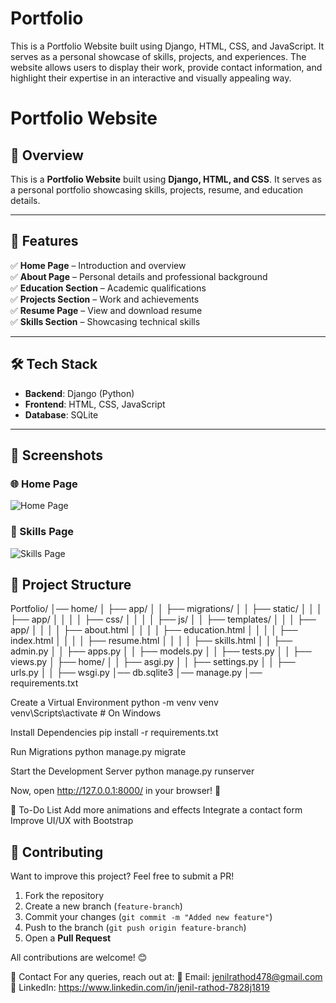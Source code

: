 # Portfolio
This is a Portfolio Website built using Django, HTML, CSS, and JavaScript. It serves as a personal showcase of skills, projects, and experiences. The website allows users to display their work, provide contact information, and highlight their expertise in an interactive and visually appealing way.

# Portfolio Website  

## 📌 Overview  
This is a **Portfolio Website** built using **Django, HTML, and CSS**. It serves as a personal portfolio showcasing skills, projects, resume, and education details.  

---

## 🚀 Features  
✅ **Home Page** – Introduction and overview  
✅ **About Page** – Personal details and professional background  
✅ **Education Section** – Academic qualifications  
✅ **Projects Section** – Work and achievements  
✅ **Resume Page** – View and download resume  
✅ **Skills Section** – Showcasing technical skills  

---

## 🛠️ Tech Stack  
- **Backend**: Django (Python)  
- **Frontend**: HTML, CSS, JavaScript  
- **Database**: SQLite  

---
## 📸 Screenshots  
### 🌐 Home Page  
![Home Page](images/screenshots/Home.png)


### 📄 Skills Page  
![Skills Page](images/screenshots/skills.png)  

## 📂 Project Structure  

 
  Portfolio/ │── home/ │ ├── app/ │ │ ├── migrations/ │ │ ├── static/ │ │ │ ├── app/ │ │ │ │ ├── css/ │ │ │ │ ├── js/ │ │ ├── templates/ │ │ │ ├── app/ │ │ │ │ ├── about.html │ │ │ │ ├── education.html │ │ │ │ ├── index.html │ │ │ │ ├── resume.html │ │ │ │ ├── skills.html │ │ ├── admin.py │ │ ├── apps.py │ │ ├── models.py │ │ ├── tests.py │ │ ├── views.py │ ├── home/ │ │ ├── asgi.py │ │ ├── settings.py │ │ ├── urls.py │ │ ├── wsgi.py │── db.sqlite3 │── manage.py │── requirements.txt

Create a Virtual Environment
  python -m venv venv  
  venv\Scripts\activate   # On Windows

Install Dependencies
  pip install -r requirements.txt

Run Migrations
  python manage.py migrate

Start the Development Server
python manage.py runserver


Now, open http://127.0.0.1:8000/ in your browser! 🎉

📝 To-Do List
  Add more animations and effects
  Integrate a contact form
  Improve UI/UX with Bootstrap

## 🤝 Contributing  
Want to improve this project? Feel free to submit a PR!  

1. Fork the repository  
2. Create a new branch (`feature-branch`)  
3. Commit your changes (`git commit -m "Added new feature"`)  
4. Push to the branch (`git push origin feature-branch`)  
5. Open a **Pull Request**  

All contributions are welcome! 😊  

📩 Contact
  For any queries, reach out at:
  📧 Email: jenilrathod478@gmail.com
  🔗 LinkedIn: https://www.linkedin.com/in/jenil-rathod-7828j1819
